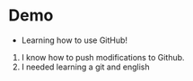  # Demo
 - Learning how to use GitHub!

 1. I know how to push modifications to Github.
 2. I needed learning a git and english
